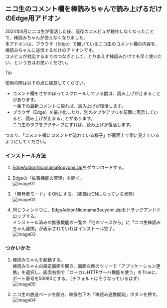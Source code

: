 ## ニコ生のコメント欄を棒読みちゃんで読み上げるだけのEdge用アドオン

2024年8月にニコ生が復活した後、既存のコメビュが動作しなくなったことで、棒読みちゃんが使えなくなりました。<br>
本アドオンは、ブラウザ（Edge）で開いているニコ生のコメント欄の内容を、棒読みちゃんに送信するだけのアドオンです。<br>
コメビュが対応するまでのつなぎとして、とりあえず棒読みだけでも早く使いたい、という方はお使いください。<br>

> [!TIP]
> 使用の際は以下の点に留意してください。<br>
> - コメント欄をさかのぼってスクロールしている間は、読み上げが止まることがあります。<br>
>   一番下の最新コメントに戻れば、読み上げが復活します。
> - ブラウザ（Edge）を最小化したり、別のタブやアプリを前面に表示していると、読み上げが止まることがあります。<br>
>   ニコ生のタブをアクティブにすれば、読み上げが復活します。<br>
> 
> つまり、「コメント欄にコメントが流れている様子」が画面上で常に見えているようにしてください。<br>

### インストール方法
1. [EdgeAddonNiconamaBouyomi.zip](https://github.com/anon220112/EdgeAddonNiconamaBouyomi/releases/download/Release/EdgeAddonNiconamaBouyomi.zip)をダウンロードする。<br>

2. Edgeの「拡張機能の管理」を開く。<br>
![image01](https://github.com/user-attachments/assets/1ac1952e-49a4-47da-bf46-9363ff8a45a8)
 
5. 「開発者モード」をONにする。（画像はONになっている状態）<br>
![image02](https://github.com/user-attachments/assets/45103d25-9ac4-4e2c-8cb6-0d31c759ed41)
 
7. 同じウィンドウに、EdgeAddonNiconamaBouyomi.zipをドラッグアンドドロップする。<br>
インストール済みの拡張機能の一覧の「他のソースから」に「ニコ生棒読みちゃん連携」が表示されていればインストール完了。<br>
![image03](https://github.com/user-attachments/assets/ab11cde3-de37-4483-9a5f-e7a1426244e8)

### つかいかた
1. 棒読みちゃんを起動する。<br>
棒読みちゃんの設定画面を開き、画面左側のツリーで「アプリケーション連携」を選択し、画面右側で「ローカルHTTPサーバ機能を使う」をTrueに、ポート番号を50080にする。（デフォルトはそうなっているはず）<br>
![image05](https://github.com/user-attachments/assets/756342d0-2fef-45bd-85e5-007d22f148f8)

3. ニコ生の放送ページを開き、映像右下の「棒読み連携開始」ボタンを押す。<br>
![image04](https://github.com/user-attachments/assets/94b1e054-31c3-4c05-a651-5a9785d55f34)

